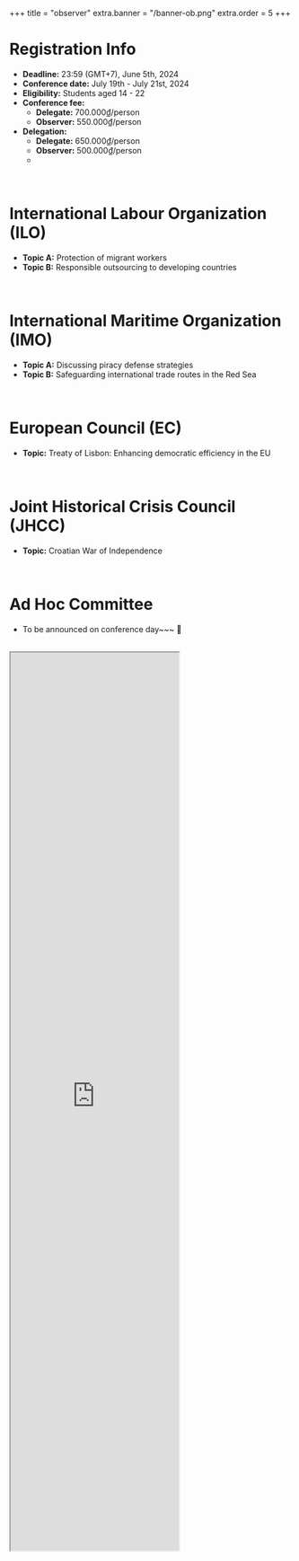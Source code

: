 +++
title = "observer"
extra.banner = "/banner-ob.png"
extra.order = 5
+++

<style>
main h1 {
  text-align: left;
}
</style>

# Registration Info

- **Deadline:** 23:59 (GMT+7), June 5th, 2024
- **Conference date:** July 19th - July 21st, 2024
- **Eligibility:** Students aged 14 - 22
- **Conference fee:**
  - **Delegate:** 700.000₫/person 
  - **Observer:** 550.000₫/person 
- **Delegation:**
  - **Delegate:** 650.000₫/person
  - **Observer:** 500.000₫/person
  - 
<br />

# International Labour Organization (ILO)

- **Topic A:** Protection of migrant workers
- **Topic B:** Responsible outsourcing to developing countries

<br />

# International Maritime Organization (IMO)

- **Topic A:** Discussing piracy defense strategies
- **Topic B:** Safeguarding international trade routes in the Red Sea

<br />

# European Council (EC)

- **Topic:** Treaty of Lisbon: Enhancing democratic efficiency in the EU

<br />

# Joint Historical Crisis Council (JHCC)

- **Topic:** Croatian War of Independence

<br />

# Ad Hoc Committee

- To be announced on conference day~~~ 💖

<br />

<!-- TODO: make height fit content -->
<iframe
  class="w-full mx-auto"
  height="1600"
  src="https://zfrmz.com/3lAVBUMVKfnVzSdlVATu"
></iframe>

